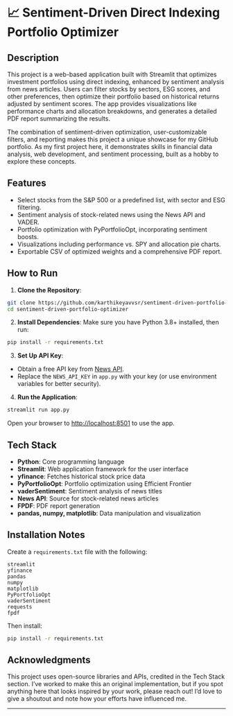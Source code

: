 # 📈 Sentiment-Driven Direct Indexing Portfolio Optimizer

## Description
This project is a web-based application built with Streamlit that optimizes investment portfolios using direct indexing, enhanced by sentiment analysis from news articles. Users can filter stocks by sectors, ESG scores, and other preferences, then optimize their portfolio based on historical returns adjusted by sentiment scores. The app provides visualizations like performance charts and allocation breakdowns, and generates a detailed PDF report summarizing the results.

The combination of sentiment-driven optimization, user-customizable filters, and reporting makes this project a unique showcase for my GitHub portfolio. As my first project here, it demonstrates skills in financial data analysis, web development, and sentiment processing, built as a hobby to explore these concepts.

## Features
- Select stocks from the S&P 500 or a predefined list, with sector and ESG filtering.
- Sentiment analysis of stock-related news using the News API and VADER.
- Portfolio optimization with PyPortfolioOpt, incorporating sentiment boosts.
- Visualizations including performance vs. SPY and allocation pie charts.
- Exportable CSV of optimized weights and a comprehensive PDF report.

## How to Run

1. **Clone the Repository**:
```bash
git clone https://github.com/karthikeyavvsr/sentiment-driven-portfolio-optimizer.git
cd sentiment-driven-portfolio-optimizer
```

2. **Install Dependencies**:
Make sure you have Python 3.8+ installed, then run:
```bash
pip install -r requirements.txt
```

3. **Set Up API Key**:
- Obtain a free API key from [News API](https://newsapi.org/).
- Replace the `NEWS_API_KEY` in `app.py` with your key (or use environment variables for better security).

4. **Run the Application**:
```bash
streamlit run app.py
```

Open your browser to [http://localhost:8501](http://localhost:8501) to use the app.

## Tech Stack
- **Python**: Core programming language
- **Streamlit**: Web application framework for the user interface
- **yfinance**: Fetches historical stock price data
- **PyPortfolioOpt**: Portfolio optimization using Efficient Frontier
- **vaderSentiment**: Sentiment analysis of news titles
- **News API**: Source for stock-related news articles
- **FPDF**: PDF report generation
- **pandas, numpy, matplotlib**: Data manipulation and visualization

## Installation Notes

Create a `requirements.txt` file with the following:
```
streamlit
yfinance
pandas
numpy
matplotlib
PyPortfolioOpt
vaderSentiment
requests
fpdf
```

Then install:
```bash
pip install -r requirements.txt
```

## Acknowledgments
This project uses open-source libraries and APIs, credited in the Tech Stack section. I’ve worked to make this an original implementation, but if you spot anything here that looks inspired by your work, please reach out! I’d love to give a shoutout and note how your efforts have influenced me.

---
